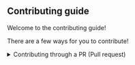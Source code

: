 ## Contributing guide

Welcome to the contributing guide!


There are a few ways for you to contribute!

<details> 
	<summary>Contributing through a PR (Pull request)</summary>
  Make a fork of this repository (Click 'fork' at the top) and do your changes 🛠️
  When done, make a pull request here and compare with forks!
  
  If it is good enough (explain what you changed and/or made 🤓) we will merge it and it will show up on the main here! You can delete your fork when done!
  
  
</details>
